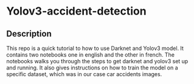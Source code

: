 # Yolov3-accident-detection

## Description
This repo is a quick tutorial to how to use Darknet and Yolov3 model.
It contains two notebooks one in english and the other in french.
The notebooks walks you through the steps to get darknet and yolov3 set up and running.
It also gives instructions on how to train the model on a specific dataset, which was in our case car accidents images.

